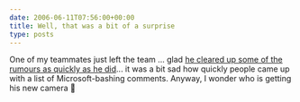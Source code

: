 ```yaml
---
date: 2006-06-11T07:56:00+00:00
title: Well, that was a bit of a surprise
type: posts
---
```

One of my teammates just left the team ... glad [he cleared up some of the rumours as quickly as he did](https://scobleizer.wordpress.com/2006/06/10/correcting-the-record-about-microsoft/)... it was a bit sad how quickly people came up with a list of Microsoft-bashing comments. Anyway, I wonder who is getting his new camera 🙂
